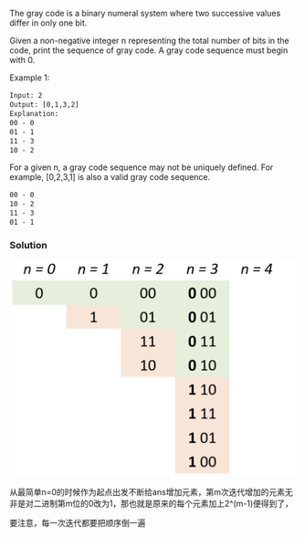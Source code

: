 The gray code is a binary numeral system where two successive values differ in only one bit.

Given a non-negative integer n representing the total number of bits in the code, print the sequence of gray code. A gray code sequence must begin with 0.

Example 1:

```
Input: 2
Output: [0,1,3,2]
Explanation:
00 - 0
01 - 1
11 - 3
10 - 2
```

For a given n, a gray code sequence may not be uniquely defined.
For example, [0,2,3,1] is also a valid gray code sequence.

```
00 - 0
10 - 2
11 - 3
01 - 1
```

### Solution

![pic089](http://github.com/siyinm/LeetCodePractice/raw/master/pics/pic089.png)

从最简单n=0的时候作为起点出发不断给ans增加元素，第m次迭代增加的元素无非是对二进制第m位的0改为1，那也就是原来的每个元素加上2^(m-1)便得到了，

要注意，每一次迭代都要把顺序倒一遍